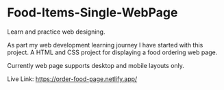 # Food-Items-Single-WebPage
Learn and practice web designing.

As part my web development learning journey I have started with this project.
A HTML and CSS project for displaying a food ordering web page.

Currently web page supports desktop and mobile layouts only.

Live Link:
https://order-food-page.netlify.app/
